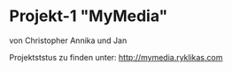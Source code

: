 # Projekt-1 "MyMedia"
von Christopher Annika und Jan

Projektststus zu finden unter: http://mymedia.ryklikas.com
